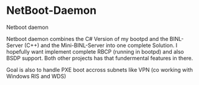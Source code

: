 # NetBoot-Daemon
Netboot daemon

Netboot daemon combines the C# Version of my bootpd and the BINL-Server (C++) and the Mini-BINL-Server into one complete
Solution. I hopefully want implement complete RBCP (running in bootpd) and also BSDP support. Both other projects has that fundermental features in there.

Goal is also to handle PXE boot accross subnets like VPN (co working with Windows RIS and WDS)
